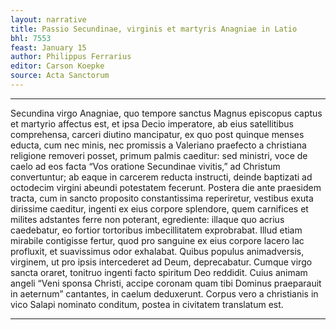 ```yaml
---
layout: narrative
title: Passio Secundinae, virginis et martyris Anagniae in Latio
bhl: 7553
feast: January 15
author: Philippus Ferrarius
editor: Carson Koepke
source: Acta Sanctorum
---
```


---

Secundina virgo Anagniae, quo tempore sanctus Magnus episcopus captus et martyrio affectus est, et ipsa Decio imperatore, ab eius satellitibus comprehensa, carceri diutino mancipatur, ex quo post quinque menses educta, cum nec minis, nec promissis a Valeriano praefecto a christiana religione removeri posset, primum palmis caeditur: sed ministri, voce de caelo ad eos facta “Vos oratione Secundinae vivitis,” ad Christum convertuntur; ab eaque in carcerem reducta instructi, deinde baptizati ad octodecim virgini abeundi potestatem fecerunt. Postera die ante praesidem tracta, cum in sancto proposito constantissima reperiretur, vestibus exuta dirissime caeditur, ingenti ex eius corpore splendore, quem carnifices et milites adstantes ferre non poterant, egrediente: illaque quo acrius caedebatur, eo fortior tortoribus imbecillitatem exprobrabat. Illud etiam mirabile contigisse fertur, quod pro sanguine ex eius corpore lacero lac profluxit, et suavissimus odor exhalabat. Quibus populus animadversis, virginem, ut pro ipsis intercederet ad Deum, deprecabatur. Cumque virgo sancta oraret, tonitruo ingenti facto spiritum Deo reddidit. Cuius animam angeli “Veni sponsa Christi, accipe coronam quam tibi Dominus praeparauit in aeternum” cantantes, in caelum deduxerunt. Corpus vero a christianis in vico Salapi nominato conditum, postea in civitatem translatum est.

---
